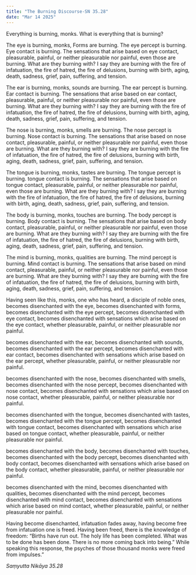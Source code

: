 ```yaml
---
title: "The Burning Discourse-SN 35.28"
date: "Mar 14 2025"
---
```


Everything is burning, monks. What is everything that is burning?

The eye is burning, monks, Forms are burning. The eye percept is burning. Eye contact is burning. The sensations that arise based on eye contact, pleasurable, painful, or neither pleasurable nor painful, even those are burning. What are they burning with? I say they are burning with the fire of infatuation, the fire of hatred, the fire of delusions, burning with birth, aging, death, sadness, grief, pain, suffering, and tension.

The ear is burning, monks, sounds are burning. The ear percept is burning. Ear contact is burning. The sensations that arise based on ear contact, pleasurable, painful, or neither pleasurable nor painful, even those are burning. What are they burning with? I say they are burning with the fire of infatuation, the fire of hatred, the fire of delusions, burning with birth, aging, death, sadness, grief, pain, suffering, and tension.

The nose is burning, monks, smells are burning. The nose percept is burning. Nose contact is burning. The sensations that arise based on nose contact, pleasurable, painful, or neither pleasurable nor painful, even those are burning. What are they burning with? I say they are burning with the fire of infatuation, the fire of hatred, the fire of delusions, burning with birth, aging, death, sadness, grief, pain, suffering, and tension.

The tongue is burning, monks, tastes are burning. The tongue percept is burning. tongue contact is burning. The sensations that arise based on tongue contact, pleasurable, painful, or neither pleasurable nor painful, even those are burning. What are they burning with? I say they are burning with the fire of infatuation, the fire of hatred, the fire of delusions, burning with birth, aging, death, sadness, grief, pain, suffering, and tension.

The body is burning, monks, touches are burning. The body percept is burning. Body contact is burning. The sensations that arise based on body contact, pleasurable, painful, or neither pleasurable nor painful, even those are burning. What are they burning with? I say they are burning with the fire of infatuation, the fire of hatred, the fire of delusions, burning with birth, aging, death, sadness, grief, pain, suffering, and tension.

The mind is burning, monks, qualities are burning. The mind percept is burning. Mind contact is burning. The sensations that arise based on mind contact, pleasurable, painful, or neither pleasurable nor painful, even those are burning. What are they burning with? I say they are burning with the fire of infatuation, the fire of hatred, the fire of delusions, burning with birth, aging, death, sadness, grief, pain, suffering, and tension.

Having seen like this, monks, one who has heard, a disciple of noble ones, becomes disenchanted with the eye, becomes disenchanted with forms, becomes disenchanted with the eye percept, becomes disenchanted with eye contact, becomes disenchanted with sensations which arise based on the eye contact, whether pleasurable, painful, or neither pleasurable nor painful.

becomes disenchanted with the ear, becomes disenchanted with sounds, becomes disenchanted with the ear percept, becomes disenchanted with ear contact, becomes disenchanted with sensations which arise based on the ear percept, whether pleasurable, painful, or neither pleasurable nor painful.

becomes disenchanted with the nose, becomes disenchanted with smells, becomes disenchanted with the nose percept, becomes disenchanted with nose contact, becomes disenchanted with sensations which arise based on nose contact, whether pleasurable, painful, or neither pleasurable nor painful.

becomes disenchanted with the tongue, becomes disenchanted with tastes, becomes disenchanted with the tongue percept, becomes disenchanted with tongue contact, becomes disenchanted with sensations which arise based on tongue contact, whether pleasurable, painful, or neither pleasurable nor painful.

becomes disenchanted with the body, becomes disenchanted with touches, becomes disenchanted with the body percept, becomes disenchanted with body contact, becomes disenchanted with sensations which arise based on the body contact, whether pleasurable, painful, or neither pleasurable nor painful.

becomes disenchanted with the mind, becomes disenchanted with qualities, becomes disenchanted with the mind percept, becomes disenchanted with mind contact, becomes disenchanted with sensations which arise based on mind contact, whether pleasurable, painful, or neither pleasurable nor painful.

Having become disenchanted, infatuation fades away, having become free from infatuation one is freed. Having been freed, there is the knowledge of freedom: “Births have run out. The holy life has been completed. What was to be done has been done. There is no more coming back into being.” While speaking this response, the psyches of those thousand monks were freed from impulses.”

_Saṃyutta Nikāya 35.28_
